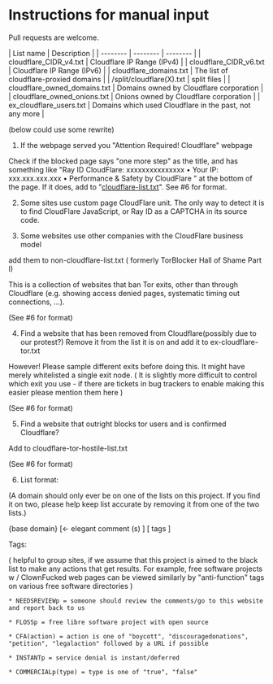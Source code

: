 # Instructions for manual input

Pull requests are welcome.


| List name | Description |
| -------- | -------- | -------- |
| cloudflare_CIDR_v4.txt     | Cloudflare IP Range (IPv4)     |
| cloudflare_CIDR_v6.txt     | Cloudflare IP Range (IPv6)     |
| cloudflare_domains.txt     | The list of cloudflare-proxied domains     |
| /split/cloudflare(X).txt     | split files     |
| cloudflare_owned_domains.txt     | Domains owned by Cloudflare corporation     |
| cloudflare_owned_onions.txt     | Onions owned by Cloudflare corporation     |
| ex_cloudflare_users.txt     | Domains which used Cloudflare in the past, not any more     |









(below could use some rewrite)




1) If the webpage served you "Attention Required! Cloudflare" webpage

Check if the blocked page says "one more step" as the title, and has something like
"Ray ID CloudFlare: xxxxxxxxxxxxxxx      • Your IP: xxx.xxx.xxx.xxx • Performance & Safety by CloudFlare "
at the bottom of the page.
If it does, add to "[cloudflare-list.txt](cloudflare-list.txt)". See #6 for format.


2) Some sites use custom page CloudFlare unit.
The only way to detect it is to find CloudFlare JavaScript, or Ray ID as a CAPTCHA in its source code.


3) Some websites use other companies with the CloudFlare business model

add them to non-cloudflare-list.txt ( formerly TorBlocker Hall of Shame Part I)

This is a collection of websites that ban Tor exits, other than through Cloudflare (e.g. showing access denied pages, systematic timing out connections, ...).

(See #6 for format)


4) Find a website that has been removed from Cloudflare(possibly due to our
protest?)  Remove it from the list it is on and add it to ex-cloudflare-tor.txt

However!  Please sample different exits before doing this.  It might have
merely whitelisted a single exit node.  ( It is slightly more difficult to
control which exit you use - if there are tickets in bug trackers to
enable making this easier please mention them here )

(See #6 for format)

5) Find a website that outright blocks tor users and is confirmed Cloudflare?

Add to cloudflare-tor-hostile-list.txt

(See #6 for format)


6) List format:

(A domain should only ever be on one of the lists on this project.  If you find
it on two, please help keep list accurate by removing it from one of the two
lists.)

   {base domain} [<- elegant comment (s) ] [ tags ] 
 
Tags:

( helpful to group sites, if we assume that this project is aimed to the black list to make any actions that get results. 
For example, free software projects w / ClownFucked web pages can be viewed similarly by "anti-function" tags on various free software directories )

    * NEEDSREVIEWp = someone should review the comments/go to this website and report back to us

    * FLOSSp = free libre software project with open source

    * CFA(action) = action is one of "boycott", "discouragedonations", "petition", "legalaction" followed by a URL if possible

    * INSTANTp = service denial is instant/deferred
 
    * COMMERCIALp(type) = type is one of "true", "false"




